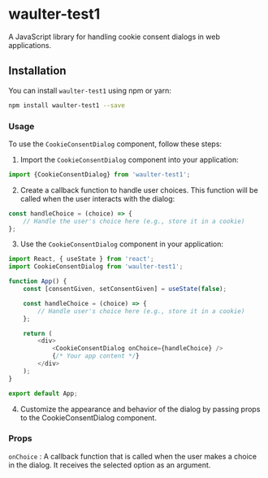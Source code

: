 # waulter-test1

A JavaScript library for handling cookie consent dialogs in web applications.

## Installation

You can install `waulter-test1` using npm or yarn:


```bash
npm install waulter-test1 --save
```
### Usage

To use the `CookieConsentDialog` component, follow these steps:

1. Import the `CookieConsentDialog` component into your application:

```javascript
import {CookieConsentDialog} from 'waulter-test1';
```
2. Create a callback function to handle user choices. This function will be called when the user interacts with the dialog:
```javascript
const handleChoice = (choice) => {
    // Handle the user's choice here (e.g., store it in a cookie)
};
```
3. Use the `CookieConsentDialog` component in your application:
```javascript
import React, { useState } from 'react';
import CookieConsentDialog from 'waulter-test1';

function App() {
    const [consentGiven, setConsentGiven] = useState(false);

    const handleChoice = (choice) => {
        // Handle user's choice here (e.g., store it in a cookie)
    };

    return (
        <div>
            <CookieConsentDialog onChoice={handleChoice} />
            {/* Your app content */}
        </div>
    );
}

export default App;

```
4. Customize the appearance and behavior of the dialog by passing props to the CookieConsentDialog component.

### Props
`onChoice` : A callback function that is called when the user makes a choice in the dialog. It receives the selected option as an argument.
